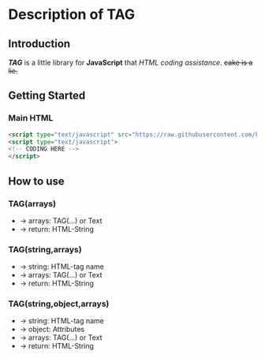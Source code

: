 # Description of TAG
## Introduction
***TAG*** is a little library for **JavaScript** that *HTML coding assistance*.
~~cake is a lie.~~
## Getting Started
### Main HTML
```html
<script type="text/javascript" src="https://raw.githubusercontent.com/katai5plate/TAGjs/master/TAG.js"></script>
<script type="text/javascript">
<!-- CODING HERE -->
</script>
```
## How to use
### TAG(arrays)
- -> arrays: TAG(...) or Text
- -> return: HTML-String
### TAG(string,arrays)
- -> string: HTML-tag name
- -> arrays: TAG(...) or Text
- -> return: HTML-String
### TAG(string,object,arrays)
- -> string: HTML-tag name
- -> object: Attributes
- -> arrays: TAG(...) or Text
- -> return: HTML-String